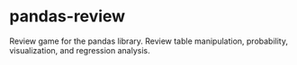 # pandas-review
Review game for the pandas library. Review table manipulation, probability, visualization, and regression analysis.
